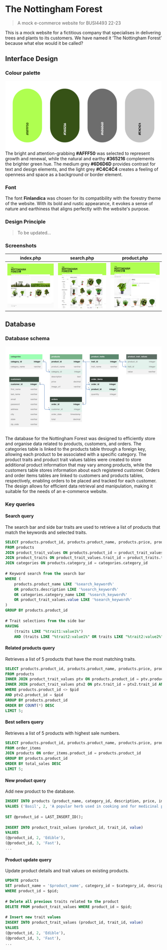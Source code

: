 # The Nottingham Forest
> A mock e-commerce website for BUSI4493 22-23

This is a mock website for a fictitious company that specialises in delivering trees and plants to its customers.
We have named it ‘The Nottingham Forest’ because what else would it be called?

## Interface Design
### Colour palette
![schema](./README/palette.png)
The bright and attention-grabbing **#AFFF50** was selected to represent growth and renewal, while the natural and earthy **#365216** complements the brighter green hue. The medium grey **#6D6D6D** provides contrast for text and design elements, and the light grey **#C4C4C4** creates a feeling of openness and space as a background or border element.

### Font
The font **Finlandica** was chosen for its compatibility with the forestry theme of the website. With its bold and rustic appearance, it evokes a sense of nature and earthiness that aligns perfectly with the website's purpose.

### Design Principle
> To be updated...

### Screenshots
index.php                                                 | search.php                                                | product.php                                               
 :--------------------------------------------------------:| :--------------------------------------------------------:| :--------------------------------------------------------:
 <img src="./README/screenshot_index.png" width="256"/>   | <img src="./README/screenshot_search.png" width="256"/>  | <img src="./README/screenshot_product.png" width="256"/>

## Database
### Database schema
![schema](./README/schema.png)
The database for the Nottingham Forest was designed to efficiently store and organise data related to products, customers, and orders. The categories table is linked to the products table through a foreign key, allowing each product to be associated with a specific category. The product traits and product trait values tables were created to store additional product information that may vary among products, while the customers table stores information about each registered customer. Orders and order items tables are linked to customers and products tables, respectively, enabling orders to be placed and tracked for each customer. The design allows for efficient data retrieval and manipulation, making it suitable for the needs of an e-commerce website.

### Key queries
#### Search query
The search bar and side bar traits are used to retrieve a list of products that match the keywords and selected traits.
```sql
SELECT products.product_id, products.product_name, products.price, products.image_url, GROUP_CONCAT(product_traits.trait_id, ':', product_trait_values.value SEPARATOR ', ') AS traits
FROM products
JOIN product_trait_values ON products.product_id = product_trait_values.product_id
JOIN product_traits ON product_trait_values.trait_id = product_traits.trait_id
JOIN categories ON products.category_id = categories.category_id

# Keyword search from the search bar
WHERE (
	products.product_name LIKE '%search_keyword%'
	OR products.description LIKE '%search_keyword%'
	OR categories.category_name LIKE '%search_keyword%'
	OR product_trait_values.value LIKE '%search_keyword%'
)
GROUP BY products.product_id

# Trait selections from the side bar
HAVING 
	(traits LIKE "%trait1:value1%")
	AND (traits LIKE "%trait2:value1%" OR traits LIKE "%trait2:value2%") ...
```

#### Related products query
Retrieves a list of 5 products that have the most matching traits.
```sql
SELECT products.product_id, products.product_name, products.price, products.image_url
FROM products
INNER JOIN product_trait_values ptv ON products.product_id = ptv.product_id
INNER JOIN product_trait_values ptv2 ON ptv.trait_id = ptv2.trait_id AND ptv.value = ptv2.value
WHERE products.product_id <> $pid
AND ptv2.product_id = $pid
GROUP BY products.product_id
ORDER BY COUNT(*) DESC
LIMIT 5;
```

#### Best sellers query
Retrieves a list of 5 products with highest sale numbers.
```sql
SELECT products.product_id, products.product_name, products.price, products.image_url, SUM(order_items.quantity) as total_sales
FROM order_items
JOIN products ON order_items.product_id = products.product_id
GROUP BY products.product_id
ORDER BY total_sales DESC
LIMIT 5;
```

#### New product query
Add new product to the database.
```sql
INSERT INTO products (product_name, category_id, description, price, image_url)
VALUES ('Basil', 2, 'A popular herb used in cooking and for medicinal purposes.', 2.99, './images/product_photos/basil.png');

SET @product_id = LAST_INSERT_ID();

INSERT INTO product_trait_values (product_id, trait_id, value)
VALUES
(@product_id, 2, 'Edible'),
(@product_id, 3, 'Fast'),
...
```

#### Product update query
Update product details and trait values on existing products.
```sql
UPDATE products
SET product_name = '$product_name', category_id = $category_id, description = '$description', price = $price, image_url = '$image_url'
WHERE product_id = $pid;

# Delete all previous traits related to the product
DELETE FROM product_trait_values WHERE product_id = $pid;

# Insert new trait values
INSERT INTO product_trait_values (product_id, trait_id, value)
VALUES
(@product_id, 2, 'Edible'),
(@product_id, 3, 'Fast'),
...
```